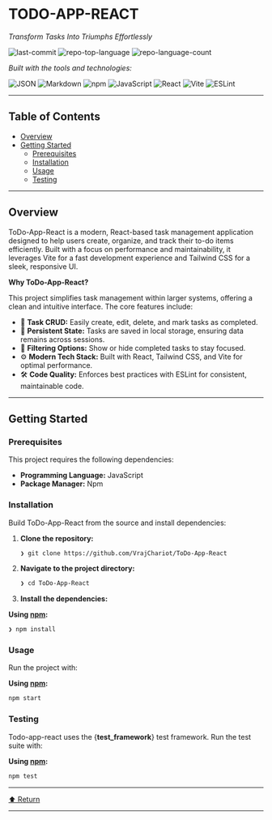 # TODO-APP-REACT

_Transform Tasks Into Triumphs Effortlessly_

![last-commit](https://img.shields.io/github/last-commit/VrajChariot/ToDo-App-React?style=flat&logo=git&logoColor=white&color=0080ff) ![repo-top-language](https://img.shields.io/github/languages/top/VrajChariot/ToDo-App-React?style=flat&color=0080ff) ![repo-language-count](https://img.shields.io/github/languages/count/VrajChariot/ToDo-App-React?style=flat&color=0080ff)

_Built with the tools and technologies:_

![JSON](https://img.shields.io/badge/JSON-000000.svg?style=flat&logo=JSON&logoColor=white) ![Markdown](https://img.shields.io/badge/Markdown-000000.svg?style=flat&logo=Markdown&logoColor=white) ![npm](https://img.shields.io/badge/npm-CB3837.svg?style=flat&logo=npm&logoColor=white) ![JavaScript](https://img.shields.io/badge/JavaScript-F7DF1E.svg?style=flat&logo=JavaScript&logoColor=black) ![React](https://img.shields.io/badge/React-61DAFB.svg?style=flat&logo=React&logoColor=black) ![Vite](https://img.shields.io/badge/Vite-646CFF.svg?style=flat&logo=Vite&logoColor=white) ![ESLint](https://img.shields.io/badge/ESLint-4B32C3.svg?style=flat&logo=ESLint&logoColor=white)

  

- - -

## Table of Contents

*   [Overview](#overview)
*   [Getting Started](#getting-started)
    *   [Prerequisites](#prerequisites)
    *   [Installation](#installation)
    *   [Usage](#usage)
    *   [Testing](#testing)

- - -

## Overview

ToDo-App-React is a modern, React-based task management application designed to help users create, organize, and track their to-do items efficiently. Built with a focus on performance and maintainability, it leverages Vite for a fast development experience and Tailwind CSS for a sleek, responsive UI.

**Why ToDo-App-React?**

This project simplifies task management within larger systems, offering a clean and intuitive interface. The core features include:

*   🧩 **Task CRUD:** Easily create, edit, delete, and mark tasks as completed.
*   🎯 **Persistent State:** Tasks are saved in local storage, ensuring data remains across sessions.
*   🚦 **Filtering Options:** Show or hide completed tasks to stay focused.
*   ⚙️ **Modern Tech Stack:** Built with React, Tailwind CSS, and Vite for optimal performance.
*   🛠️ **Code Quality:** Enforces best practices with ESLint for consistent, maintainable code.

- - -

## Getting Started

### Prerequisites

This project requires the following dependencies:

*   **Programming Language:** JavaScript
*   **Package Manager:** Npm

### Installation

Build ToDo-App-React from the source and install dependencies:

1.  **Clone the repository:**
    
    ```sh
    ❯ git clone https://github.com/VrajChariot/ToDo-App-React
    ```
    
2.  **Navigate to the project directory:**
    
    ```sh
    ❯ cd ToDo-App-React
    ```
    
3.  **Install the dependencies:**
    

**Using [npm](https://www.npmjs.com/):**

```sh
❯ npm install
```

### Usage

Run the project with:

**Using [npm](https://www.npmjs.com/):**

```sh
npm start
```

### Testing

Todo-app-react uses the {**test\_framework**} test framework. Run the test suite with:

**Using [npm](https://www.npmjs.com/):**

```sh
npm test
```

- - -

[⬆ Return](#top)

- - -
